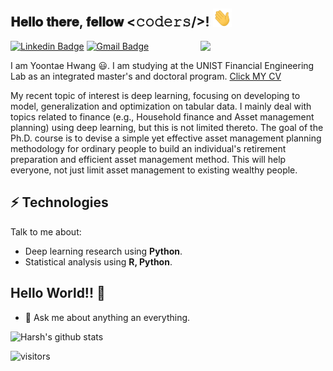 <h2> 𝐇𝐞𝐥𝐥𝐨 𝐭𝐡𝐞𝐫𝐞, 𝐟𝐞𝐥𝐥𝐨𝐰 <𝚌𝚘𝚍𝚎𝚛𝚜/>! <img src="https://raw.githubusercontent.com/ABSphreak/ABSphreak/master/gifs/Hi.gif" width="30px"></h2>

<img align='right' src='https://user-images.githubusercontent.com/5713670/87202985-820dcb80-c2b6-11ea-9f56-7ec461c497c3.gif' width='200"'>

[![Linkedin Badge](https://img.shields.io/badge/-yoontae-blue?style=flat-square&logo=Linkedin&logoColor=white&link=https://www.linkedin.com/in/yoontae/)](https://www.linkedin.com/in/yoontae/) 
[![Gmail Badge](https://img.shields.io/badge/-yoontae@unist.ac.kr-c14438?style=flat-square&logo=Gmail&logoColor=white&link=mailto:yoontae@unist.ac.kr)](mailto:yoontae@unist.ac.kr)

I am Yoontae Hwang 😃. I am studying at the UNIST Financial Engineering Lab as an integrated master's and doctoral program.  [Click MY CV](https://drive.google.com/file/d/1X99ObKhBPSpLQrIttJOLqRgWDtpwmDd7/view) 

My recent topic of interest is deep learning, focusing on developing to model, generalization and optimization on tabular data. I mainly deal with topics related to finance (e.g., Household finance and Asset management planning) using deep learning, but this is not limited thereto. The goal of the Ph.D. course is to devise a simple yet effective asset management planning methodology for ordinary people to build an individual's retirement preparation and efficient asset management method. This will help everyone, not just limit asset management to existing wealthy people.


## ⚡ Technologies
Talk to me about:
- Deep learning research using **Python**.
- Statistical analysis using **R, Python**.


## Hello World!! 🤔
- 💬 Ask me about anything an everything.


![Harsh's github stats](https://github-readme-stats.vercel.app/api?username=yoontae6719&hide=["issues"]&show_icons=true)

![visitors](https://visitor-badge.glitch.me/badge?page_id=yoontae6719.yoontae6719)

